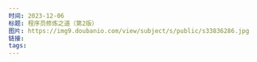 ```yaml
---
时间: 2023-12-06
标题: 程序员修炼之道（第2版）
图片: https://img9.doubanio.com/view/subject/s/public/s33836286.jpg
链接: 
tags:
---
```




